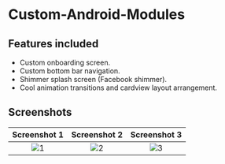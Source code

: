 # Custom-Android-Modules

## Features included
- Custom onboarding screen.
- Custom bottom bar navigation.
- Shimmer splash screen (Facebook shimmer).
- Cool animation transitions and cardview layout arrangement.

## Screenshots

Screenshot 1                                                                                             |  Screenshot 2 | Screenshot 3
:-----------------------------------------------------------------------------------------------------------:|:-----------------------------------------------------------------------:|:------------------------------------:
![1](https://user-images.githubusercontent.com/98480075/223731819-61a36892-6efb-4055-abca-e29a7f593363.png)  |  ![2](https://user-images.githubusercontent.com/98480075/223732408-681a21c1-b074-4138-86cc-110b52ec80a8.png)| ![3](https://user-images.githubusercontent.com/98480075/223732422-6f88a15d-8ea4-42b1-b713-9b1381396caa.png)






